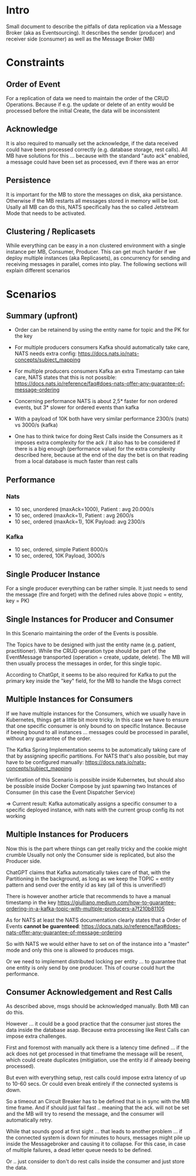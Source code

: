 # Intro

Small document to describe the pitfalls of data replication via a Message Broker (aka as Eventsourcing).
It describes the sender (producer) and receiver side (consumer) as well as the Message Broker (MB)
      
# Constraints

## Order of Event

For a replication of data we need to maintain the order of the CRUD Operations.
Because if e.g. the update or delete of an entity would be processed before the initial Create,
the data will be inconsistent

## Acknowledge

It is also required to manually set the acknowledge,
if the data received could have been processed correctly (e.g. database storage, rest calls).
All MB have solutions for this ... because with the standard "auto ack" enabled, a message could have been set as processed,
evn if there was an error

## Persistence

It is important for the MB to store the messages on disk, aka persistance.
Otherwise if the MB restarts all messages stored in memory will be lost.
Usally all MB can do this, NATS specifically has the so called Jetstream Mode that needs to be activated.

## Clustering / Replicasets

While everything can be easy in a non clustered environment with a single instance per MB, Consumer, Producer.
This can get much harder if we deploy multiple instances (aka Replicasets), as concurrency for sending and receiving messages
in parallel, comes into play.
The following sections will explain different scenarios

# Scenarios      

## Summary (upfront)

- Order can be retainend by using the entity name for topic and the PK for the key
- For multiple producers consumers Kafka should automatically take care, NATS needs extra config: https://docs.nats.io/nats-concepts/subject_mapping
- For multiple producers consumers Kafka an extra Timestamp can take care, NATS states that this is not possible: https://docs.nats.io/reference/faq#does-nats-offer-any-guarantee-of-message-ordering

- Concerning performance NATS is about 2,5* faster for non ordered events, but 3* slower for ordered events than kafka
- With a payload of 10K both have very similar performance 2300/s (nats) vs 3000/s (kafka)

- One has to think twice for doing Rest Calls inside the Consumers as it imposes extra complexity for the ack / It also has to be considered if there is a big enough (performance value) for the extra complexity described here, because at the end of the day the bet is on that reading from a local database is much faster than rest calls
                            
## Performance
### Nats
- 10 sec, unordered (maxAck=1000), Patient : avg 20.000/s
- 10 sec, ordered (maxAck=1), Patient : avg 2600/s
- 10 sec, ordered (maxAck=1), 10K Payload: avg 2300/s

### Kafka
- 10 sec, ordered, simple Patient 8000/s
- 10 sec, ordered, 10K Payload, 3000/s

## Single Producer Instance

For a single producer everything can be rather simple.
It just needs to send the message (fire and forget) with the defined rules above (topic = entity, key = PK)

## Single Instances for Producer and Consumer

In this Scenario maintaining the order of the Events is possible.

The Topics have to be designed with just the entity name (e.g. patient, practitioner).
While the CRUD operation type should be part of the EventMessage transported (operation = create, update, delete).
The MB will then usually process the messages in order, for this single topic.

According to ChatGpt, it seems to be also required for Kafka to put the primary key inside the "key" field, for the MB to handle the Msgs correct
                               
## Multiple Instances for Consumers

If we have multiple instances for the Consumers, which we usually have in Kubernetes, things get a little bit more tricky.
In this case we have to ensure that one specific consumer is only bound to on specific Instance.
Because if beeing bound to all instances ... messages could be processed in parallel, without any guarantee of the order.

The Kafka Spring Implementation seems to be automatically taking care of that by assigning specific partitions.
For NATS that's also possible, but may have to be configured manually: https://docs.nats.io/nats-concepts/subject_mapping

Verification of this Scenario is possible inside Kubernetes, but should also be possible inside Docker Compose by just spawning
two Instances of Consumer (in this case the Event Dispatcher Service)

=> Current result: Kafka automatically assigns a specific consumer to a specific deployed instance, with nats with the current group config its not working

## Multiple Instances for Producers

Now this is the part where things can get really tricky and the cookie might crumble
Usually not only the Consumer side is replicated, but also the Producer side.

ChatGPT claims that Kafka automatically takes care of that, with the Partitioning in the background,
as long as we keep the TOPIC = entity pattern and send over the entity id as key (all of this is unverified!)
                                
There is however another article that recommends to have a manual timestamp in the key
https://giulliano.medium.com/how-to-guarantee-ordering-in-a-kafka-topic-with-multiple-producers-a7f210b81105

As for NATS at least the NATS documentation clearly states that a Order of Events **cannot be guarenteed**:
https://docs.nats.io/reference/faq#does-nats-offer-any-guarantee-of-message-ordering
                                                                                          
So with NATS we would either have to set on of the instance into a "master" mode and only this one is allowed to produces msgs.

Or we need to implement distributed locking per entity ... to guarantee that one entity is only send by one producer.
This of course could hurt the performance.
                                                 
## Consumer Acknowledgement and Rest Calls

As described above, msgs should be acknowledged manually.
Both MB can do this.

However ... it could be a good practice that the consumer just stores the data inside the database asap.
Because extra processing like Rest Calls can impose extra challenges.

First and foremost with manually ack there is a latency time defined ... if the ack does not get processed in that timeframe
the message will be resent, which could create duplicates (mitigiation, use the entity id if already beeing processed).

But even with everything setup, rest calls could impose extra latency of up to 10-60 secs.
Or could even break entirely if the connected systems is down.

So a timeout an Circuit Breaker has to be defined that is in sync with the MB time frame.
And if should just fail fast .. meaning that the ack. will not be set and the MB will try to resend the message,
and the consumer will automatically retry.

While that sounds good at first sight ... that leads to another problem ... if the connected system is down for minutes to hours,
messages might pile up inside the Messagebroker and causing it to collapse.
For this case, in case of multiple failures, a dead letter queue needs to be defined.

Or .. just consider to don't do rest calls inside the consumer and just store the data.




